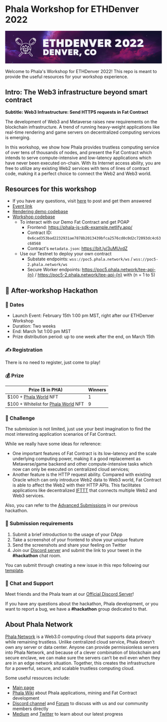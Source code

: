 # Phala Workshop for ETHDenver 2022

![](assets/banner.jpeg)

Welcome to Phala's Workshop for ETHDenver 2022!
This repo is meant to provide the useful resources for your workshop experience.

## Intro: The Web3 infrastructure beyond smart contract
**Subtitle: Web3 Infrastructure: Send HTTPS requests in Fat Contract**

The development of Web3 and Metaverse raises new requirements on the blockchain infrastructure. A trend of running heavy-weight applications like real-time rendering and game servers on decentralized computing services is emerging.

In this workshop, we show how Phala provides trustless computing service of over tens of thousands of nodes, and present the Fat Contract which intends to serve compute-intensive and low-latency applications which have never been executed on-chain. With its Internet access ability, you are free to utilize any existing Web2 services with tens of lines of contract code, making it a perfect choice to connect the Web2 and Web3 world.

## Resources for this workshop

- If you have any questions, visit [here](https://bit.ly/3GTDhhs) to post and get them answered
- [Event link](https://ethdenver.sched.com/event/vBYq/the-web3-infrastructure-beyond-smart-contract)
- [Rendering demo codebase](https://github.com/Phala-Network/blender-contract)
- [Workshop codebase](https://github.com/Phala-Network/fat-contract-workshop/tree/ethdenver-2022)
  - To interact with our Demo Fat Contract and get POAP
    - Frontend: https://phala-js-sdk-example.netlify.app/
    - Contract ID: `0x6cad353bad2232931ae7878b2013439bfca2576cd0c0d2c72093dc4c63c68568`
    - Contract's `metadata.json`: https://bit.ly/3uMUvdZ
  - Use our Testnet to deploy your own contract
    - Substate endpoints: `wss://poc5.phala.network/ws` / `wss://poc5-2.phala.network/ws`
    - Secure Worker endpoints: https://poc5.phala.network/tee-api-{n} / https://poc5-2.phala.network/tee-api-{n} with (n = 1 to 5)

## 🎉 After-workshop Hackathon

### 📅 Dates

- Launch Event: February 15th 1:00 pm MST, right after our ETHDenver Workshop
- Duration: Two weeks
- End: March 1st 1:00 pm MST
- Prize distribution period: up to one week after the end, on March 15th

### ✍️ Registration

There is no need to register, just come to play!

### 💰 Prize

| Prize ($ in PHA)                                                    | Winners |
| ------------------------------------------------------------------- | ------- |
| $100 + [Phala World](https://www.phalaworld.com/) NFT               | 1       |
| $100 + Whitelist for [Phala World](https://www.phalaworld.com/) NFT | 9       |


### 🏁 Challenge

The submission is not limited, just use your best imagination to find the most interesting application scenarios of Fat Contract.

While we really have some ideas for reference:
- One important features of Fat Contract is its low-latency and the scale underlying computing power, making it a good replacement as Metaverse/game backend and other compute-intensive tasks which now can only be executed on centralized cloud services;
- Another feature is the HTTP request ability. Compared with existing Oracle which can only introduce Web2 data to Web3 world, Fat Contract is able to affect the Web2 with their HTTP APIs. This facilitates applications like decentralized [IFTTT](https://ifttt.com/explore/new_to_ifttt) that connects multiple Web2 and Web3 services.

Also, you can refer to the [Advanced Submissions](https://github.com/Phala-Network/Encode-Hackathon-2021/issues/21) in our previous hackathon.

### 📌 Submission requirements

1. Submit a brief introduction to the usage of your DApp
2. Take a screenshot of your frontend to show your unique feature
3. Send the screenshots and share your feeling on Twitter
4. Join our [Discord server](https://discord.gg/zQKNGv4) and submit the link to your tweet in the **#hackathon** chat room.

You can submit through creating a new issue in this repo following our [template](https://github.com/Phala-Network/ETHDenver-2022/issues/1).

### 💬 Chat and Support

Meet friends and the Phala team at our [Official Discord Server](https://discord.gg/nJaehCD98Y)!

If you have any questions about the hackathon, Phala development, or you want to report a bug, we have a **#hackathon** group dedicated to that.

## About Phala Network

[Phala Network](https://phala.network/) is a Web3.0 computing cloud that supports data privacy while remaining trustless. Unlike centralized cloud service, Phala doesn’t own any server or data center. Anyone can provide permissionless servers into Phala Network, and because of a clever combination of blockchain and secure enclave, we can make sure the servers can’t be evil even when they are in an edge network situation. Together, this creates the infrastructure for a powerful, secure, and scalable trustless computing cloud.

Some useful resources include:
- [Main page](https://phala.network/)
- [Phala Wiki](https://wiki.phala.network/en-us/general/phala-network/01-phala-network/) about Phala applications, mining and Fat Contract development
- [Discord channel](https://discord.gg/myBmQu5) and [Forum](https://forum.phala.network/) to discuss with us and our community members directly
- [Medium](https://medium.com/phala-network) and [Twitter](https://twitter.com/PhalaNetwork) to learn about our latest progress
